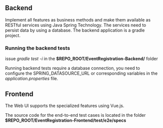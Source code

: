 ## Backend 
Implement all features as business methods and make them available as RESTful services using Java Spring Technology. 
The services need to persist data by using a database. The backend application is a gradle project.

### Running the backend tests
issue *gradle test -i* in the **$REPO_ROOT/EventRegistration-Backend/** folder

Running backend tests require a database connection, you need to configure the SPRING_DATASOURCE_URL or corresponding variables in the *application.properties* file.

## Frontend
The Web UI supports the specialized features using Vue.js.

The source code for the end-to-end test cases is located in the folder **$REPO_ROOT/EventRegistration-Frontend/test/e2e/specs**

